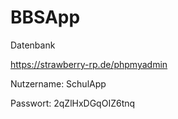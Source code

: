 # BBSApp

Datenbank

https://strawberry-rp.de/phpmyadmin

Nutzername: SchulApp

Passwort: 2qZlHxDGqOIZ6tnq
